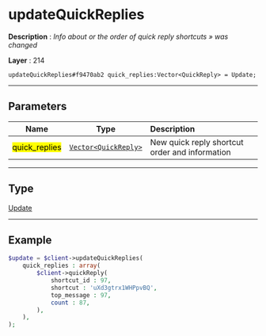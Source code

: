 # updateQuickReplies

**Description** : *Info about or the order of quick reply shortcuts &raquo; was changed*

**Layer** : 214

```tl
updateQuickReplies#f9470ab2 quick_replies:Vector<QuickReply> = Update;
```

---

## Parameters

| Name | Type | Description |
| :---: | :---: | :--- |
| <mark>quick_replies</mark> | [`Vector<QuickReply>`](type/QuickReply) | New quick reply shortcut order and information |

---

## Type

[Update](type/Update)

---

## Example

```php
$update = $client->updateQuickReplies(
	quick_replies : array(
		$client->quickReply(
			shortcut_id : 97,
			shortcut : 'uXd3gtrx1WHPpvBQ',
			top_message : 97,
			count : 87,
		),
	),
);
```